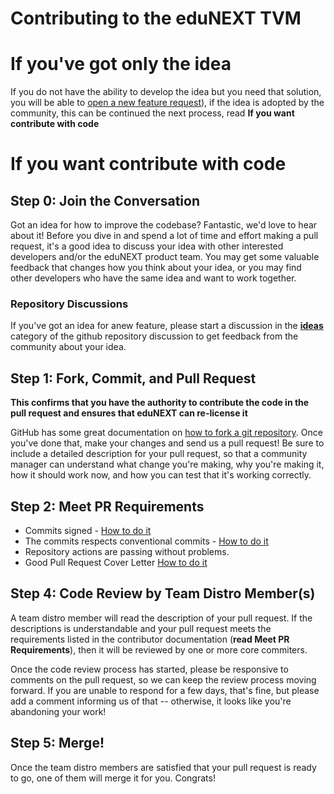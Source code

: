 # Contributing to the eduNEXT TVM

# If you've got only the idea
If you do not have the ability to develop the idea but you need that solution, you will be able to [open a new feature request](https://github.com/eduNEXT/tvm/issues/new/choose)), if the idea is adopted by the community, this can be continued the next process, read __If you want contribute with code__

# If you want contribute with code
## Step 0: Join the Conversation
Got an idea for how to improve the codebase? Fantastic, we'd love to hear about it! Before you dive in and spend a lot of time and effort making a pull request, it's a good idea to discuss your idea with other interested developers and/or the eduNEXT product team. You may get some valuable feedback that changes how you think about your idea, or you may find other developers who have the same idea and want to work together.

### Repository Discussions
If you've got an idea for anew feature, please start a discussion in the [__ideas__](https://github.com/eduNEXT/tvm/discussions/categories/ideas) category of the github repository discussion to get feedback from the community about your idea.

## Step 1: Fork, Commit, and Pull Request
__This confirms that you have the authority to contribute the code in the pull request and ensures that eduNEXT can re-license it__

GitHub has some great documentation on [how to fork a git repository](https://docs.github.com/en/get-started/quickstart/fork-a-repo). Once you've done that, make your changes and send us a pull request! Be sure to include a detailed description for your pull request, so that a community manager can understand what change you're making, why you're making it, how it should work now, and how you can test that it's working correctly.

## Step 2: Meet PR Requirements
- Commits signed - [How to do it](https://docs.github.com/en/authentication/managing-commit-signature-verification/signing-commits)
- The commits respects conventional commits - [How to do it](https://www.conventionalcommits.org/en/v1.0.0/)
- Repository actions are passing without problems.
- Good Pull Request Cover Letter [How to do it](https://blog.alphasmanifesto.com/2016/07/11/how-to-create-a-good-pull-request/)

## Step 4: Code Review by Team Distro Member(s)
A team distro member will read the description of your pull request. If the descriptions is understandable and your pull request meets the requirements listed in the contributor documentation (__read Meet PR Requirements__), then it will be reviewed by one or more core commiters.

Once the code review process has started, please be responsive to comments on the pull request, so we can keep the review process moving forward. If you are unable to respond for a few days, that's fine, but please add a comment informing us of that -- otherwise, it looks like you're abandoning your work!

## Step 5: Merge!
Once the team distro members are satisfied that your pull request is ready to go, one of them will merge it for you. Congrats!
